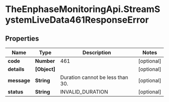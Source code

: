 # TheEnphaseMonitoringApi.StreamSystemLiveData461ResponseError

## Properties

Name | Type | Description | Notes
------------ | ------------- | ------------- | -------------
**code** | **Number** | 461 | [optional] 
**details** | **[Object]** |  | [optional] 
**message** | **String** | Duration cannot be less than 30. | [optional] 
**status** | **String** | INVALID_DURATION | [optional] 


